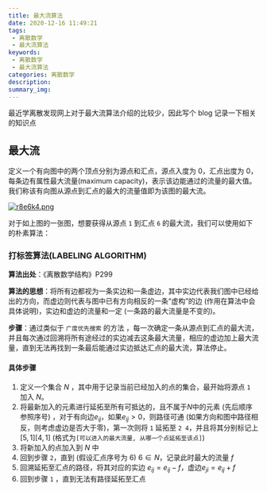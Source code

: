 ```yaml
---
title: 最大流算法
date: 2020-12-16 11:49:21
tags:
 - 离散数学
 - 最大流算法
keywords:
 - 离散数学
 - 最大流算法
categories: 离散数学
description:
summary_img:
---
```


最近学离散发现网上对于最大流算法介绍的比较少，因此写个 blog 记录一下相关的知识点

<!-- more -->

## 最大流

定义一个有向图中的两个顶点分别为源点和汇点，源点入度为 0，汇点出度为 0，每条边有属性最大流量(maximum capacity)，表示该边能通过的流量的最大值。我们称该有向图从源点到汇点的最大的流量值即为该图的最大流。

[![r8e6k4.png](https://s3.ax1x.com/2020/12/17/r8e6k4.png)](https://imgchr.com/i/r8e6k4)

对于如上图的一张图，想要获得从源点 `1` 到汇点 `6` 的最大流，我们可以使用如下的朴素算法：

### 打标签算法(LABELING ALGORITHM)

**算法出处**：《离散数学结构》P299

**算法的思想**：将所有边都视为一条实边和一条虚边，其中实边代表我们图中已经给出的方向，而虚边则代表与图中已有方向相反的一条“虚构”的边 (作用在算法中会具体说明)，实边和虚边的流量和一定 (一条路的最大流量是不变的)。

**步骤**：通过类似于 `广度优先搜索` 的方法 ，每一次确定一条从源点到汇点的最大流，并且每次通过回溯将所有途经过的实边减去这条最大流量，相应的虚边加上最大流量，直到无法再找到一条最后能通过实边抵达汇点的最大流，算法停止。

#### 具体步骤

1. 定义一个集合 $N$ ，其中用于记录当前已经加入的点的集合，最开始将源点 `1` 加入 $N$。
2. 将最新加入的元素进行延拓至所有可抵达的，且不属于$N$中的元素 (先后顺序参照序号) ，对于有向边$e_{ij}$，如果$e_{ij}\gt0$，则路径可通 (如果方向和图中路径相反，则考虑虚边是否大于零)，第一次则将 `1` 延拓至 `2 4`，并且将其分别标记上$[5,1] [4,1]$ (格式为`[可以进入的最大流量, 从哪一个点延拓至该点]`)
3. 将新加入的点加入到 $N$ 中
4. 回到步骤 `2`，直到 (假设汇点序号为 6) $6\in N$，记录此时最大的流量 $f$
5. 回溯延拓至汇点的路径，将其对应的实边 $e_{ij}=e_{ij}-f$，虚边$e_{ji}=e_{ij}+f$
6. 回到步骤 `1` ，直到无法有路径延拓至汇点
